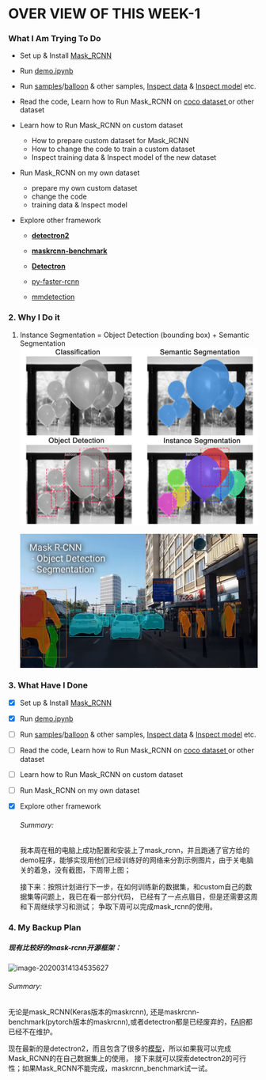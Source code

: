 # OVER VIEW OF THIS WEEK-1

### What I Am Trying To Do 

* Set up & Install [Mask_RCNN](https://github.com/matterport/Mask_RCNN)
* Run [demo.ipynb](https://github.com/matterport/Mask_RCNN/blob/master/samples/demo.ipynb) 
* Run [samples](https://github.com/matterport/Mask_RCNN/tree/master/samples)/[balloon](https://github.com/matterport/Mask_RCNN/tree/master/samples/balloon) & other samples, [Inspect data](https://github.com/matterport/Mask_RCNN/blob/master/samples/balloon/inspect_balloon_data.ipynb) & [Inspect model](https://github.com/matterport/Mask_RCNN/blob/master/samples/balloon/inspect_balloon_model.ipynb) etc.
* Read the code, Learn how to Run Mask_RCNN on [coco dataset ](http://cocodataset.org/#download) or other dataset
* Learn how to Run Mask_RCNN on custom dataset
  * How to prepare custom dataset for Mask_RCNN
  * How to change the code to train a custom dataset
  * Inspect training data & Inspect model of the new dataset

* Run Mask_RCNN on my own dataset
  * prepare my own custom dataset
  * change the code
  * training data & Inspect model

* Explore other framework

  * **[detectron2](https://github.com/facebookresearch/detectron2)**

  * **[maskrcnn-benchmark](https://github.com/facebookresearch/maskrcnn-benchmark)**

  * **[Detectron](https://github.com/facebookresearch/Detectron)**

  * [py-faster-rcnn](https://github.com/rbgirshick/py-faster-rcnn)

  * [mmdetection](https://github.com/open-mmlab/mmdetection)

    

### 2. Why I Do it 

1. Instance Segmentation = Object Detection (bounding box) + Semantic Segmentation![1](images/1.png)

   ![2](images/2.jpg)

### 3. What Have I Done

- [x] Set up & Install [Mask_RCNN](https://github.com/matterport/Mask_RCNN)

- [x] Run [demo.ipynb](https://github.com/matterport/Mask_RCNN/blob/master/samples/demo.ipynb) 

- [ ] Run [samples](https://github.com/matterport/Mask_RCNN/tree/master/samples)/[balloon](https://github.com/matterport/Mask_RCNN/tree/master/samples/balloon) & other samples, [Inspect data](https://github.com/matterport/Mask_RCNN/blob/master/samples/balloon/inspect_balloon_data.ipynb) & [Inspect model](https://github.com/matterport/Mask_RCNN/blob/master/samples/balloon/inspect_balloon_model.ipynb) etc.

- [ ] Read the code, Learn how to Run Mask_RCNN on [coco dataset ](http://cocodataset.org/#download) or other dataset

- [ ] Learn how to Run Mask_RCNN on custom dataset

- [ ] Run Mask_RCNN on my own dataset

- [x] Explore other framework

  ###### Summary:

  我本周在租的电脑上成功配置和安装上了mask_rcnn，并且跑通了官方给的demo程序，能够实现用他们已经训练好的网络来分割示例图片，由于关电脑关的着急，没有截图，下周带上图；

  接下来：按照计划进行下一步，在如何训练新的数据集，和custom自己的数据集等问题上，我已在看一部分代码， 已经有了一点点眉目，但是还需要这周和下周继续学习和测试； 争取下周可以完成mask_rcnn的使用。

### 4. My Backup Plan

##### 现有比较好的mask-rcnn开源框架：

![image-20200314134535627](C:\Users\wangdandan\AppData\Roaming\Typora\typora-user-images\image-20200314134535627.png)

###### Summary:

无论是mask_RCNN(Keras版本的maskrcnn), 还是maskrcnn-benchmark(pytorch版本的maskrcnn),或者detectron都是已经废弃的，[FAIR](https://github.com/facebookresearch)都已经不在维护。

现在最新的是detectron2，而且包含了很多的[模型](https://github.com/facebookresearch/detectron2/blob/master/MODEL_ZOO.md)，所以如果我可以完成Mask_RCNN的在自己数据集上的使用， 接下来就可以探索detectron2的可行性；如果Mask_RCNN不能完成，maskrcnn_benchmark试一试。


